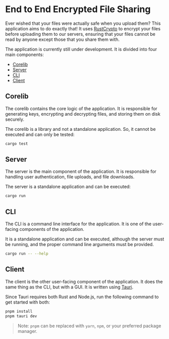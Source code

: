 # End to End Encrypted File Sharing

Ever wished that your files were actually safe when you upload them? This application
aims to do exactly that! It uses [RustCrypto](https://github.com/RustCrypto) to encrypt
your files before uploading them to our servers, ensuring that your files cannot be
read by anyone except those that you share them with.

The application is currently still under development. It is divided into four main
components:

- [Corelib](#corelib)
- [Server](#server)
- [CLI](#cli)
- [Client](#client)

## Corelib

The corelib contains the core logic of the application. It is responsible for
generating keys, encrypting and decrypting files, and storing them on disk
securely.

The corelib is a library and not a standalone application. So, it cannot be executed
and can only be tested:

```bash
cargo test
```

## Server

The server is the main component of the application. It is responsible for handling
user authentication, file uploads, and file downloads.

The server is a standalone application and can be executed:

```bash
cargo run
```

## CLI

The CLI is a command line interface for the application. It is one of the
user-facing components of the application.

It is a standalone application and can be executed, although the server must be
running, and the proper command line arguments must be provided.

```bash
cargo run -- --help
```

## Client

The client is the other user-facing component of the application. It does the same
thing as the CLI, but with a GUI. It is written using [Tauri](https://tauri.app/).

Since Tauri requires both Rust and Node.js, run the following command to get started
with both:

```bash
pnpm install
pnpm tauri dev
```

> Note: `pnpm` can be replaced with `yarn`, `npm`, or your preferred package manager.

